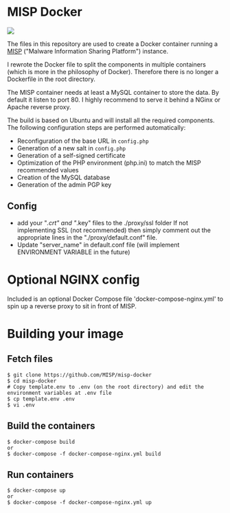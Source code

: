 MISP Docker
===========

[![](https://travis-ci.org/MISP/misp-docker.svg?branch=master)](https://travis-ci.org/yaleman/misp-docker)

The files in this repository are used to create a Docker container running a [MISP](http://www.misp-project.org) ("Malware Information Sharing Platform") instance.

I rewrote the Docker file to split the components in multiple containers (which is more in the philosophy of Docker). Therefore there is no longer a Dockerfile in the root directory.

The MISP container needs at least a MySQL container to store the data. By default it listen to port 80. I highly recommend to serve it behind a NGinx or Apache reverse proxy.

The build is based on Ubuntu and will install all the required components. The following configuration steps are performed automatically:
* Reconfiguration of the base URL in `config.php`
* Generation of a new salt in `config.php`
* Generation of a self-signed certificate
* Optimization of the PHP environment (php.ini) to match the MISP recommended values
* Creation of the MySQL database
* Generation of the admin PGP key

## Config
* add your "*.crt" and "*.key" files to the ./proxy/ssl folder
If not implementing SSL (not recommended) then simply comment out the appropriate lines in the "./proxy/default.conf" file.
* Update "server_name" in default.conf file (will implement ENVIRONMENT VARIABLE in the future)

# Optional NGINX config

Included is an optional Docker Compose file 'docker-compose-nginx.yml' to spin up a reverse proxy to sit in front of MISP.

# Building your image

## Fetch files
```
$ git clone https://github.com/MISP/misp-docker
$ cd misp-docker
# Copy template.env to .env (on the root directory) and edit the environment variables at .env file
$ cp template.env .env
$ vi .env
```

## Build the containers
```
$ docker-compose build
or
$ docker-compose -f docker-compose-nginx.yml build
```

## Run containers
```
$ docker-compose up
or
$ docker-compose -f docker-compose-nginx.yml up
```
